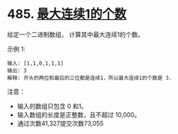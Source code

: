 # 485. [最大连续1的个数](https://leetcode-cn.com/problems/max-consecutive-ones/)

给定一个二进制数组， 计算其中最大连续1的个数。

示例 1:
```
输入: [1,1,0,1,1,1]
输出: 3
解释: 开头的两位和最后的三位都是连续1，所以最大连续1的个数是 3.
```

注意：
- 输入的数组只包含 0 和1。
- 输入数组的长度是正整数，且不超过 10,000。
- 通过次数41,327提交次数73,055
